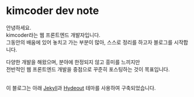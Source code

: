 # kimcoder dev note

안녕하세요.<br>
kimcoder라는 웹 프론트엔드 개발자입니다.<br>
그동안의 배움에 있어 놓치고 가는 부분이 많아, 스스로 정리를 하고자 블로그를 시작합니다.<br>

다양한 개발을 해왔으며, 분야에 한정되지 않고 흥미를 느끼지만<br>
전반적인 웹 프론트엔드 개발을 중점으로 꾸준히 포스팅하는 것이 목표입니다.<br><br>

이 블로그는 아래 [Jekyll](http://jekyllrb.com)과 [Hydeout](http://jekyllthemes.org/themes/hydeout/) 테마를 사용하여 구축되었습니다.<br>